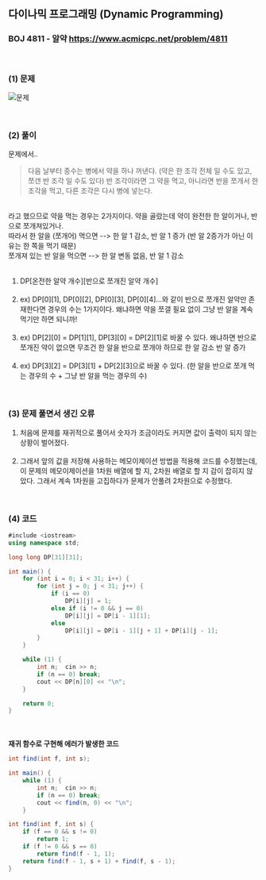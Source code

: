 ## 다이나믹 프로그래밍 (Dynamic Programming) 
### BOJ 4811 - 알약      <https://www.acmicpc.net/problem/4811>

<br>

### (1) 문제 ###
![문제](https://user-images.githubusercontent.com/83392219/141604509-1055a5b8-e81e-48db-a36d-3e815e3d2ebe.JPG)

<br>

### (2) 풀이 ###

문제에서..
> 다음 날부터 종수는 병에서 약을 하나 꺼낸다. (약은 한 조각 전체 일 수도 있고, 쪼갠 반 조각 일 수도 있다) 반 조각이라면 그 약을 먹고, 아니라면 반을 쪼개서 한 조각을 먹고, 다른 조각은 다시 병에 넣는다.  
<br>
라고 했으므로 약을 먹는 경우는 2가지이다. 약을 골랐는데 약이 완전한 한 알이거나, 반으로 쪼개져있거나. <br>
따라서 한 알을 (쪼개어) 먹으면 --> 한 알 1 감소, 반 알 1 증가 (반 알 2증가가 아닌 이유는 한 쪽을 먹기 때문) <br>
쪼개져 있는 반 알을 먹으면 --> 한 알 변동 없음, 반 알 1 감소 <br><br>


1. DP[온전한 알약 개수][반으로 쪼개진 알약 개수]<br><br>
2. ex) DP[0][1], DP[0][2], DP[0][3], DP[0][4]...와 같이 반으로 쪼개진 알약만 존재한다면 경우의 수는 1가지이다.
   왜냐하면 약을 쪼갤 필요 없이 그냥 반 알을 계속 먹기만 하면 되니까! <br><br>
3. ex) DP[2][0] = DP[1][1], DP[3][0] = DP[2][1]로 바꿀 수 있다. 왜냐하면 반으로 쪼개진 약이 없으면 무조건 한 알을 반으로 쪼개야 하므로 한 알 감소 반 알 증가 <br><br>
4. ex) DP[3][2] = DP[3][1] + DP[2][3]으로 바꿀 수 있다. (한 알을 반으로 쪼개 먹는 경우의 수 + 그냥 반 알을 먹는 경우의 수) 


<br>

### (3) 문제 풀면서 생긴 오류 ###
1. 처음에 문제를 재귀적으로 풀어서 숫자가 조금이라도 커지면 값이 출력이 되지 않는 상황이 벌어졌다. <br><br>
2. 그래서 앞의 값을 저장해 사용하는 메모이제이션 방법을 적용해 코드를 수정했는데, 이 문제의 메모이제이션을 1차원 배열에 할 지, 2차원 배열로 할 지
   감이 잡히지 않았다. 그래서 계속 1차원을 고집하다가 문제가 안풀려 2차원으로 수정했다. 



<br>

### (4) 코드 ###

```csharp
#include <iostream>
using namespace std;

long long DP[31][31];

int main() {
	for (int i = 0; i < 31; i++) {
		for (int j = 0; j < 31; j++) {
			if (i == 0)
				DP[i][j] = 1;
			else if (i != 0 && j == 0)
				DP[i][j] = DP[i - 1][1];
			else
				DP[i][j] = DP[i - 1][j + 1] + DP[i][j - 1];
		}
	}

	while (1) {
		int n;	cin >> n;
		if (n == 0) break;
		cout << DP[n][0] << "\n";
	}

	return 0;
}
```
<br><br>
<b> 재귀 함수로 구현해 에러가 발생한 코드 </b>

```csharp
int find(int f, int s);

int main() {
	while (1) {
		int n;	cin >> n;
		if (n == 0) break;
		cout << find(n, 0) << "\n";
	}

int find(int f, int s) {
	if (f == 0 && s != 0)
		return 1;
	if (f != 0 && s == 0)
		return find(f - 1, 1);
	return find(f - 1, s + 1) + find(f, s - 1);
}
```
